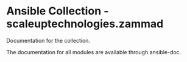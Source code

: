 # Ansible Collection - scaleuptechnologies.zammad

Documentation for the collection.

The documentation for all modules are available through ansible-doc.
